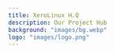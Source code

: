 ```yaml
---
title: XeroLinux H.Q
description: Our Project Hub
background: "images/bg.webp"
logo: "images/logo.png"
---
```

